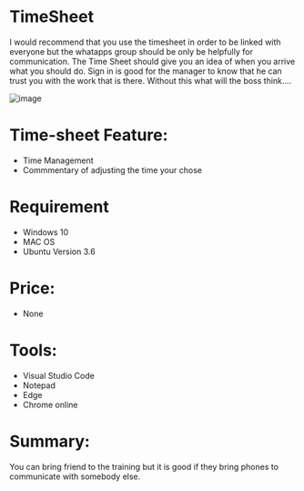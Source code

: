 # TimeSheet
I would recommend that you use the timesheet in order to be linked with everyone but the whatapps group should be only be helpfully for communication. 
The Time Sheet should give you an idea of when you arrive what you should do. Sign in is good for the manager to know that he can trust you with the work that is there. 
Without this what will the boss think....

![image](https://user-images.githubusercontent.com/75079699/118091439-1e1ecc80-b3cb-11eb-8dfe-653070083502.png)

# Time-sheet Feature:

* Time Management
* Commmentary of adjusting the time your chose

# Requirement
* Windows 10 
* MAC OS 
* Ubuntu Version 3.6 

# Price: 
* None 


# Tools:
* Visual Studio Code
* Notepad
* Edge
* Chrome online 

# Summary:
You can bring friend to the training but it is good if they bring phones to communicate with somebody else. 

 




